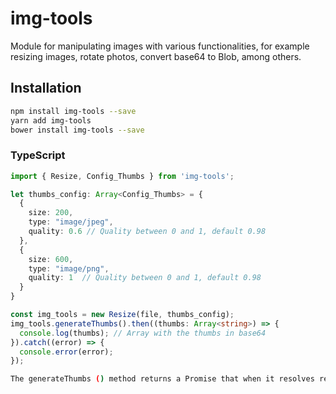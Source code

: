 # img-tools

Module for manipulating images with various functionalities, 
for example resizing images, rotate photos, convert base64 to Blob, among others.

## Installation 
```sh
npm install img-tools --save
yarn add img-tools
bower install img-tools --save
```

### TypeScript
```typescript
import { Resize, Config_Thumbs } from 'img-tools';

let thumbs_config: Array<Config_Thumbs> = {
  {
    size: 200,
    type: "image/jpeg",
    quality: 0.6 // Quality between 0 and 1, default 0.98
  },
  {
    size: 600,
    type: "image/png",
    quality: 1  // Quality between 0 and 1, default 0.98
  }
}

const img_tools = new Resize(file, thumbs_config);
img_tools.generateThumbs().then((thumbs: Array<string>) => {
  console.log(thumbs); // Array with the thumbs in base64
}).catch((error) => {
  console.error(error);
});

```
```sh
The generateThumbs () method returns a Promise that when it resolves returns an array with the base64 thumbnails.
```
